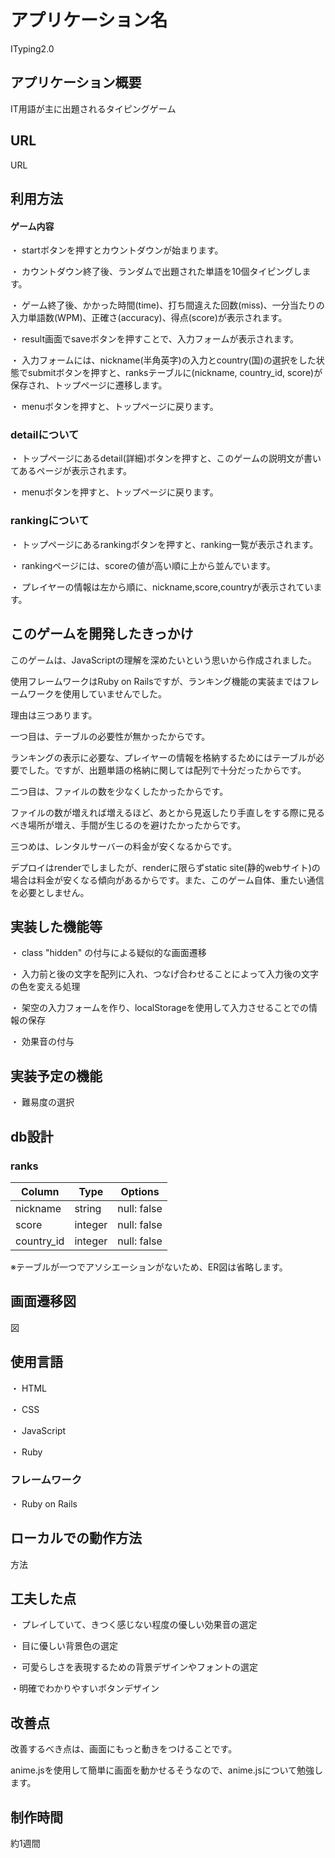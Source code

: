 
# アプリケーション名

ITyping2.0

## アプリケーション概要

IT用語が主に出題されるタイピングゲーム

## URL

URL

## 利用方法

#### ゲーム内容

・ startボタンを押すとカウントダウンが始まります。

・ カウントダウン終了後、ランダムで出題された単語を10個タイピングします。

・ ゲーム終了後、かかった時間(time)、打ち間違えた回数(miss)、一分当たりの入力単語数(WPM)、正確さ(accuracy)、得点(score)が表示されます。

・ result画面でsaveボタンを押すことで、入力フォームが表示されます。

・ 入力フォームには、nickname(半角英字)の入力とcountry(国)の選択をした状態でsubmitボタンを押すと、ranksテーブルに(nickname, country_id, score)が保存され、トップページに遷移します。

・ menuボタンを押すと、トップページに戻ります。

### detailについて

・ トップページにあるdetail(詳細)ボタンを押すと、このゲームの説明文が書いてあるページが表示されます。

・ menuボタンを押すと、トップページに戻ります。

### rankingについて

・ トップページにあるrankingボタンを押すと、ranking一覧が表示されます。

・ rankingページには、scoreの値が高い順に上から並んでいます。

・ プレイヤーの情報は左から順に、nickname,score,countryが表示されています。

## このゲームを開発したきっかけ

このゲームは、JavaScriptの理解を深めたいという思いから作成されました。

使用フレームワークはRuby on Railsですが、ランキング機能の実装まではフレームワークを使用していませんでした。

理由は三つあります。

一つ目は、テーブルの必要性が無かったからです。

ランキングの表示に必要な、プレイヤーの情報を格納するためにはテーブルが必要でした。ですが、出題単語の格納に関しては配列で十分だったからです。

二つ目は、ファイルの数を少なくしたかったからです。

ファイルの数が増えれば増えるほど、あとから見返したり手直しをする際に見るべき場所が増え、手間が生じるのを避けたかったからです。

三つめは、レンタルサーバーの料金が安くなるからです。

デプロイはrenderでしましたが、renderに限らずstatic site(静的webサイト)の場合は料金が安くなる傾向があるからです。また、このゲーム自体、重たい通信を必要としません。

## 実装した機能等

・ class "hidden" の付与による疑似的な画面遷移

・ 入力前と後の文字を配列に入れ、つなげ合わせることによって入力後の文字の色を変える処理

・ 架空の入力フォームを作り、localStorageを使用して入力させることでの情報の保存

・ 効果音の付与

## 実装予定の機能

・ 難易度の選択

## db設計

### ranks

| Column           | Type       | Options            |
| ---------------- | ---------- | ------------------ |
| nickname         | string     | null: false        |
| score            | integer    | null: false        |
| country_id       | integer    | null: false        |

※テーブルが一つでアソシエーションがないため、ER図は省略します。

## 画面遷移図

図

## 使用言語

・ HTML

・ CSS

・ JavaScript

・ Ruby

### フレームワーク

・ Ruby on Rails

## ローカルでの動作方法

方法

## 工夫した点

・ プレイしていて、きつく感じない程度の優しい効果音の選定

・ 目に優しい背景色の選定

・ 可愛らしさを表現するための背景デザインやフォントの選定

・明確でわかりやすいボタンデザイン

## 改善点

改善するべき点は、画面にもっと動きをつけることです。

anime.jsを使用して簡単に画面を動かせるそうなので、anime.jsについて勉強します。

## 制作時間

約1週間